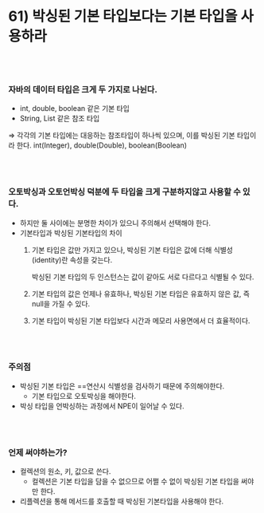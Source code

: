 # 61) 박싱된 기본 타입보다는 기본 타입을 사용하라

</br>
</br>

### 자바의 데이터 타입은 크게 두 가지로 나뉜다.
- int, double, boolean 같은 기본 타입
- String, List 같은 참조 타입

⇒ 각각의 기본 타입에는 대응하는 참조타입이 하나씩 있으며, 이를 박싱된 기본 타입이라 한다. int(Integer), double(Double), boolean(Boolean)

</br>
</br>

### 오토박싱과 오토언박싱 덕분에 두 타입을 크게 구분하지않고 사용할 수 있다.
- 하지만 둘 사이에는 분명한 차이가 있으니 주의해서 선택해야 한다.
- 기본타입과 박싱된 기본타입의 차이
    1. 기본 타입은 값만 가지고 있으나, 박싱된 기본 타입은 값에 더해 식별성(identity)란 속성을 갖는다.
        
        박싱된 기본 타입의 두 인스턴스는 값이 같아도 서로 다르다고 식별될 수 있다.
        
    2. 기본 타입의 값은 언제나 유효하나, 박싱된 기본 타입은 유효하지 않은 값, 즉 null을 가질 수 있다.
    3. 기본 타입이 박싱된 기본 타입보다 시간과 메모리 사용면에서 더 효율적이다.
 
</br>
</br>

### 주의점

- 박싱된 기본 타입은 ==연산시 식별성을 검사하기 때문에 주의해야한다.
    - 기본 타입으로 오토박싱을 해야한다.
- 박싱 타입을 언박싱하는 과정에서 NPE이 일어날 수 있다.

</br>
</br>

### 언제 써야하는가?

- 컬렉션의 원소, 키, 값으로 쓴다.
    - 컬렉션은 기본 타입을 담을 수 없으므로 어쩔 수 없이 박싱된 기본 타입을 써야만 한다.
- 리플렉션을 통해 메서드를 호출할 때 박싱된 기본타입을 사용해야 한다.
